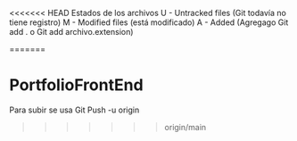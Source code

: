 <<<<<<< HEAD
Estados de los archivos
U - Untracked files (Git todavía no tiene registro)
M - Modified files (está modificado)
A - Added (Agregago Git add . o Git add archivo.extension)

=======
# PortfolioFrontEnd
Para subir  se usa Git Push  -u origin
>>>>>>> origin/main
